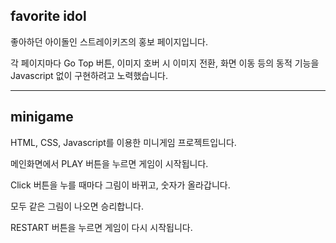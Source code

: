 ## favorite idol
좋아하던 아이돌인 스트레이키즈의 홍보 페이지입니다.

각 페이지마다 Go Top 버튼, 이미지 호버 시 이미지 전환, 화면 이동 등의 동적 기능을 Javascript 없이 구현하려고 노력했습니다.

---
## minigame
HTML, CSS, Javascript를 이용한 미니게임 프로젝트입니다.

메인화면에서 PLAY 버튼을 누르면 게임이 시작됩니다.

Click 버튼을 누를 때마다 그림이 바뀌고, 숫자가 올라갑니다.

모두 같은 그림이 나오면 승리합니다.

RESTART 버튼을 누르면 게임이 다시 시작됩니다.
